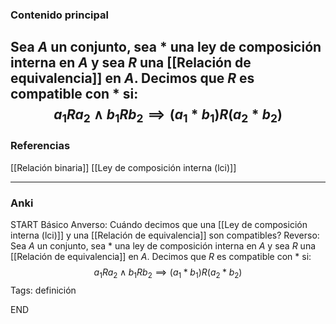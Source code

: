 ### Contenido principal

Sea $A$ un conjunto, sea $*$ una ley de composición interna en $A$ y sea $R$ una [[Relación de equivalencia]] en $A$. Decimos que $R$ es compatible con $*$ si:
$$
a_1Ra_2 \land b_1 R b_2 \implies (a_1*b_1)R(a_2*b_2)
$$
--- 
### Referencias 

[[Relación binaria]]
[[Ley de composición interna (lci)]]

---
### Anki

START
Básico
Anverso: Cuándo decimos que una [[Ley de composición interna (lci)]] y una [[Relación de equivalencia]] son compatibles?
Reverso: Sea $A$ un conjunto, sea $*$ una ley de composición interna en $A$ y sea $R$ una [[Relación de equivalencia]] en $A$. Decimos que $R$ es compatible con $*$ si:
$$
a_1Ra_2 \land b_1 R b_2 \implies (a_1*b_1)R(a_2*b_2)
$$
Tags: definición
<!--ID: 1705771401006-->
END
